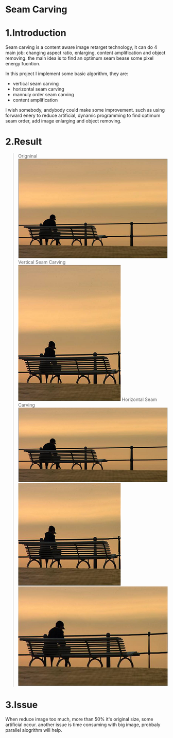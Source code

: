 Seam Carving
============
1.Introduction
==========================================================================================================================
Seam carving is a content aware image retarget technology, it can do 4 main job: changing aspect ratio, enlarging, content
amplification and object removing. the main idea is to find an optimum seam bease some pixel energy fucntion.

In this project I implement some basic algorithm, they are:
* vertical seam carving
* horizontal seam carving
* mannuly order seam carving
* content amplification
  
I wish somebody, andybody could make some improvement. such as using forward enery to reduce artificial, dynamic programming
to find optimum seam order, add image enlarging and object removing.

2.Result
==========================================================================================================================
> Origninal
![ Original ](https://github.com/tpys/seam-carving/raw/master/bench.png)
> Vertical Seam Carving
![Vertical Seam Carving](https://github.com/tpys/seam-carving/raw/master/-v.png)
> Horizontal Seam Carving
![Horizontal Seam Carving](https://github.com/tpys/seam-carving/raw/master/-h.png)
![Mannuly Order Seam Carving](https://github.com/tpys/seam-carving/raw/master/-b.png)
![Content Amplification](https://github.com/tpys/seam-carving/raw/master/-a.png)

3.Issue
==========================================================================================================================
When reduce image too much, more than 50% it's original size, some artificial occur. 
another issue is time consuming with big image, probbaly parallel alogrithm will help.
